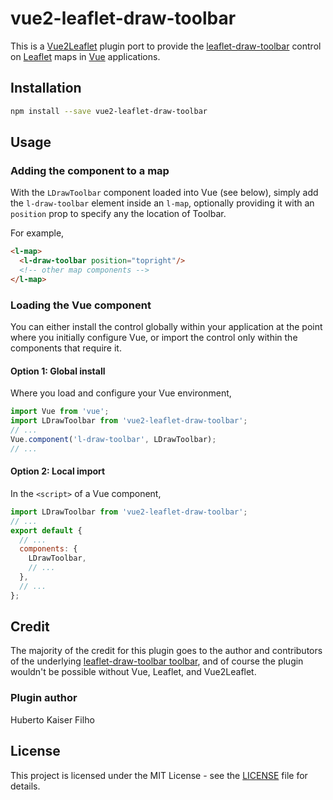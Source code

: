 # vue2-leaflet-draw-toolbar

This is a [Vue2Leaflet](https://github.com/KoRiGaN/Vue2Leaflet) plugin port to provide the
[leaflet-draw-toolbar](https://github.com/justinmanley/leaflet-draw-toolbar) control
on [Leaflet](https://leafletjs.com/) maps in [Vue](https://vuejs.org/) applications.


## Installation
```bash
npm install --save vue2-leaflet-draw-toolbar
```


## Usage

### Adding the component to a map

With the `LDrawToolbar` component loaded into Vue (see below), simply add the
`l-draw-toolbar` element inside an `l-map`, optionally providing it with an
`position` prop to specify any the location of Toolbar.

For example,
```html
<l-map>
  <l-draw-toolbar position="topright"/>
  <!-- other map components -->
</l-map>
```


### Loading the Vue component

You can either install the control globally within your application at the point where you initially
configure Vue, or import the control only within the components that require it.


#### Option 1: Global install

Where you load and configure your Vue environment,
```js
import Vue from 'vue';
import LDrawToolbar from 'vue2-leaflet-draw-toolbar';
// ...
Vue.component('l-draw-toolbar', LDrawToolbar);
// ...
```


#### Option 2: Local import

In the `<script>` of a Vue component,
```js
import LDrawToolbar from 'vue2-leaflet-draw-toolbar';
// ...
export default {
  // ...
  components: {
    LDrawToolbar,
    // ...
  },
  // ...
};
```


## Credit

The majority of the credit for this plugin goes to the author and contributors of the underlying
[leaflet-draw-toolbar toolbar](https://github.com/justinmanley/leaflet-draw-toolbar), and of course
the plugin wouldn't be possible without Vue, Leaflet, and Vue2Leaflet.


### Plugin author

Huberto Kaiser Filho


## License

This project is licensed under the MIT License - see the [LICENSE](LICENSE) file for details.
